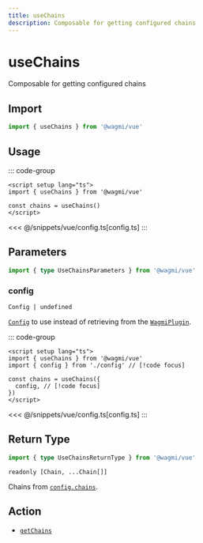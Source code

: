 ```yaml
---
title: useChains
description: Composable for getting configured chains
---
```


# useChains

Composable for getting configured chains

## Import

```ts
import { useChains } from '@wagmi/vue'
```

## Usage

::: code-group
```vue [index.vue]
<script setup lang="ts">
import { useChains } from '@wagmi/vue'

const chains = useChains()
</script>
```
<<< @/snippets/vue/config.ts[config.ts]
:::

## Parameters

```ts
import { type UseChainsParameters } from '@wagmi/vue'
```

### config

`Config | undefined`

[`Config`](/vue/api/createConfig#config) to use instead of retrieving from the [`WagmiPlugin`](/vue/api/WagmiPlugin).

::: code-group
```vue [index.vue]
<script setup lang="ts">
import { useChains } from '@wagmi/vue'
import { config } from './config' // [!code focus]

const chains = useChains({
  config, // [!code focus]
})
</script>
```
<<< @/snippets/vue/config.ts[config.ts]
:::

## Return Type

```ts
import { type UseChainsReturnType } from '@wagmi/vue'
```

`readonly [Chain, ...Chain[]]`

Chains from [`config.chains`](/vue/api/createConfig#chains).

## Action

- [`getChains`](/core/api/actions/getChains)
